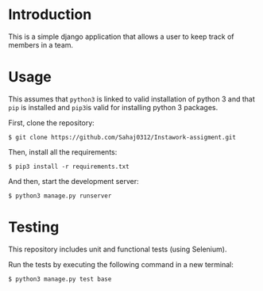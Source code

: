 # Introduction

This is a simple django application that allows a user to keep track of members in a team.

# Usage

This assumes that `python3` is linked to valid installation of python 3 and that `pip` is installed and `pip3`is valid for installing python 3 packages.

First, clone the repository:

    $ git clone https://github.com/Sahaj0312/Instawork-assigment.git

Then, install all the requirements:

    $ pip3 install -r requirements.txt

And then, start the development server:

    $ python3 manage.py runserver

# Testing

This repository includes unit and functional tests (using Selenium).

Run the tests by executing the following command in a new terminal:

    $ python3 manage.py test base
